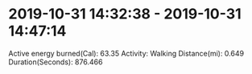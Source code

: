 # 2019-10-31 14:32:38 - 2019-10-31 14:47:14

Active energy burned(Cal): 63.35
Activity: Walking
Distance(mi): 0.649
Duration(Seconds): 876.466